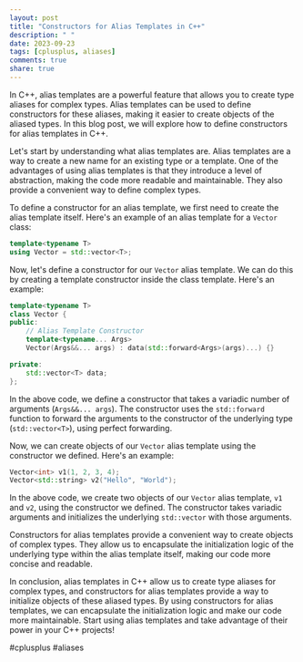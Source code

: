 ```yaml
---
layout: post
title: "Constructors for Alias Templates in C++"
description: " "
date: 2023-09-23
tags: [cplusplus, aliases]
comments: true
share: true
---
```


In C++, alias templates are a powerful feature that allows you to create type aliases for complex types. Alias templates can be used to define constructors for these aliases, making it easier to create objects of the aliased types. In this blog post, we will explore how to define constructors for alias templates in C++.

Let's start by understanding what alias templates are. Alias templates are a way to create a new name for an existing type or a template. One of the advantages of using alias templates is that they introduce a level of abstraction, making the code more readable and maintainable. They also provide a convenient way to define complex types.

To define a constructor for an alias template, we first need to create the alias template itself. Here's an example of an alias template for a `Vector` class:

```cpp
template<typename T>
using Vector = std::vector<T>;
```

Now, let's define a constructor for our `Vector` alias template. We can do this by creating a template constructor inside the class template. Here's an example:

```cpp
template<typename T>
class Vector {
public:
    // Alias Template Constructor
    template<typename... Args>
    Vector(Args&&... args) : data(std::forward<Args>(args)...) {}

private:
    std::vector<T> data;
};
```

In the above code, we define a constructor that takes a variadic number of arguments (`Args&&... args`). The constructor uses the `std::forward` function to forward the arguments to the constructor of the underlying type (`std::vector<T>`), using perfect forwarding.

Now, we can create objects of our `Vector` alias template using the constructor we defined. Here's an example:

```cpp
Vector<int> v1(1, 2, 3, 4);
Vector<std::string> v2("Hello", "World");
```

In the above code, we create two objects of our `Vector` alias template, `v1` and `v2`, using the constructor we defined. The constructor takes variadic arguments and initializes the underlying `std::vector` with those arguments.

Constructors for alias templates provide a convenient way to create objects of complex types. They allow us to encapsulate the initialization logic of the underlying type within the alias template itself, making our code more concise and readable.

In conclusion, alias templates in C++ allow us to create type aliases for complex types, and constructors for alias templates provide a way to initialize objects of these aliased types. By using constructors for alias templates, we can encapsulate the initialization logic and make our code more maintainable. Start using alias templates and take advantage of their power in your C++ projects!

#cplusplus #aliases
